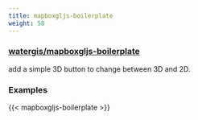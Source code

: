 ```yaml
---
title: mapboxgljs-boilerplate
weight: 58
---
```


### [watergis/mapboxgljs-boilerplate](https://github.com/watergis/mapboxgljs-boilerplate)

add a simple 3D button to change between 3D and 2D.

### Examples

{{< mapboxgljs-boilerplate >}}
